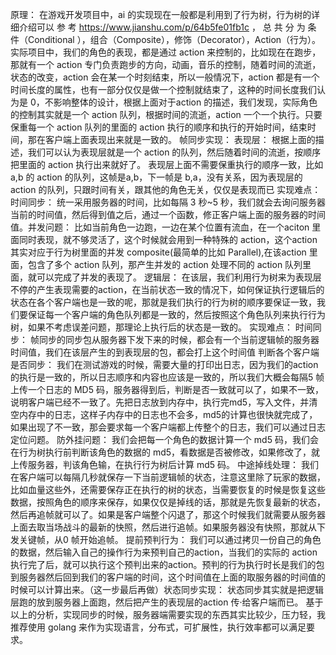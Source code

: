 原理：
在游戏开发项目中，ai 的实现现在一般都是利用到了行为树，行为树的详细介绍可以 参 考 https://www.jianshu.com/p/64b5fe01fb1c ， 总 共 分 为 条 件（Conditional ），组合（Composite），修饰（Decorator），Action（行为）。实际项目中，我们的角色的表现，都是通过 action 来控制的，比如现在在跑步，那就有一个 action 专门负责跑步的方向，动画，音乐的控制，随着时间的流逝，状态的改变，action 会在某一个时刻结束，所以一般情况下，action 都是有一个时间长度的属性，也有一部分仅仅是做一个控制就结束了，这种的时间长度我们认为是 0，不影响整体的设计，根据上面对于action 的描述，我们发现，实际角色的控制其实就是一个 action 队列，根据时间的流逝，action 一个一个执行。只要保重每一个 action 队列的里面的 action 执行的顺序和执行的开始时间，结束时间，那在客户端上面表现出来就是一致的。
帧同步实现：
表现层：
根据上面的描述，我们可以认为表现层就是一个 action 的队列，然后随着时间的流逝，按顺序把里面的 action 执行出来就好了。
表现层上面不需要保重执行的顺序一致，比如 a,b 的 action 的队列，这帧是a,b，下一帧是 b,a，没有关系，因为表现层的 action 的队列，只跟时间有关，跟其他的角色无关，仅仅是表现而已
实现难点：
时间同步：
统一采用服务器的时间，比如每隔 3 秒~5 秒，我们就会去询问服务器当前的时间值，然后得到值之后，通过一个函数，修正客户端上面的服务器的时间值。并发问题：
比如当前角色一边跑，一边在某个位置有流血，在一个aciton 里面同时表现，就不够灵活了，这个时候就会用到一种特殊的 action，这个action 其实对应于行为树里面的并发 composite(最简单的比如 Parallel),在该action 里面，包含了多个 action 队列，那产生并发的 action 处理不同的 action 队列里面，就可以完成了并发的表现了。
逻辑层：
在该层，我们利用行为树来为表现层不停的产生表现需要的action，在当前状态一致的情况下，如何保证执行逻辑后的状态在各个客户端也是一致的呢，那就是我们执行的行为树的顺序要保证一致，我们要保证每一个客户端的角色队列都是一致的，然后按照这个角色队列来执行行为树，如果不考虑误差问题，那理论上执行后的状态是一致的。
实现难点：
时间同步：
帧同步的同步包从服务器下发下来的时候，都会有一个当前逻辑帧的服务器时间值，我们在该层产生的到表现层的包，都会打上这个时间值
判断各个客户端是否同步：
我们在测试游戏的时候，需要大量的打印出日志，因为我们的action 的执行是一致的，所以日志顺序和内容也应该是一致的，所以我们大概会每隔5 帧上传一个日志的 MD5 码，服务器得到后，判断是否一致就可以了，如果不一致，说明客户端已经不一致了。先把日志放到内存中，执行完md5，写入文件，并清空内存中的日志，这样子内存中的日志也不会多，md5的计算也很快就完成了，如果出现了不一致，那会要求每一个客户端都上传整个的日志，我们可以通过日志定位问题。
防外挂问题：
我们会把每一个角色的数据计算一个 md5 码，我们会在行为树执行前判断该角色的数据的 md5，看数据是否被修改，如果修改了，就上传服务器，判该角色输，在执行行为树后计算 md5 码。
中途掉线处理：
我们在客户端可以每隔几秒就保存一下当前逻辑帧的状态，注意这里除了玩家的数据，比如血量这些外，还需要保存正在执行的树的状态，当需要恢复的时候是恢复这些数据，按照角色的顺序来保存，如果仅仅是掉线的话，那就是先恢复最新的状态，然后再追帧就可以了。如果是客户端整个闪退了，那这个时候我们就需要从服务器上面去取当场战斗的最新的快照，然后进行追帧。如果服务器没有快照，那就从下发关键帧，从0 帧开始追帧。
提前预判行为：
我们可以通过拷贝一份自己的角色的数据，然后输入自己的操作行为来预判自己的action，当我们的实际的 action 执行完了后，就可以执行这个预判出来的action。预判的行为执行时长是我们的包到服务器然后回到我们的客户端的时间，这个时间值在上面的取服务器的时间值的时候可以计算出来。（这一步最后再做）状态同步实现：
状态同步其实就是把逻辑层跑的放到服务器上面跑，然后把产生的表现层的action 传·给客户端而已。
基于以上的分析，实现同步的时候，服务器端需要实现的东西其实比较少，压力轻，我推荐使用 golang 来作为实现语言，分布式，可扩展性，执行效率都可以满足要求。
